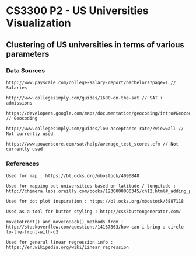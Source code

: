 # CS3300 P2 - US Universities Visualization 

## Clustering of US universities in terms of various parameters 

### Data Sources 

	http://www.payscale.com/college-salary-report/bachelors?page=1 // Salaries 

	http://www.collegesimply.com/guides/1600-on-the-sat // SAT + admissions 

	https://developers.google.com/maps/documentation/geocoding/intro#Geocoding // Geocoding 

	http://www.collegesimply.com/guides/low-acceptance-rate/?view=all // Not currently used 

	https://www.powerscore.com/sat/help/average_test_scores.cfm // Not currently used 

	
### References

	Used for map : https://bl.ocks.org/mbostock/4090848

	Used for mapping out universities based on latitude / longitude : http://chimera.labs.oreilly.com/books/1230000000345/ch12.html#_adding_points

	Used for dot plot inspiration : https://bl.ocks.org/mbostock/3887118

	Used as a tool for button styling : http://css3buttongenerator.com/

	moveToFront() and moveToBack() methods from : http://stackoverflow.com/questions/14167863/how-can-i-bring-a-circle-to-the-front-with-d3

	Used for general linear regression info : https://en.wikipedia.org/wiki/Linear_regression